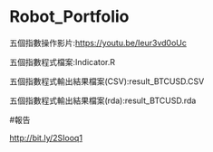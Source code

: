 # Robot_Portfolio

 五個指數操作影片:https://youtu.be/Ieur3vd0oUc

 五個指數程式檔案:Indicator.R
 
 五個指數程式輸出結果檔案(CSV):result_BTCUSD.CSV
 
 五個指數程式輸出結果檔案(rda):result_BTCUSD.rda

#報告

 http://bit.ly/2SIooq1
